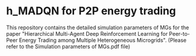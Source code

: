 # h_MADQN for P2P energy trading
This repository contains the detailed simulation parameters of MGs for the paper "Hierarchical Multi-Agent Deep Reinforcement Learning for Peer-to-Peer Energy Trading among Multiple Heterogeneous Microgrids". (Please refer to the Simulation parameters of MGs.pdf file)
